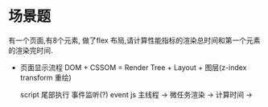 # 场景题
有一个页面,有8个元素, 做了flex 布局,请计算性能指标的渲染总时间和第一个元素的渲染完时间.

- 页面显示流程
  DOM + CSSOM = Render Tree + Layout + 图层(z-index transform 重绘)

  script 尾部执行 
  事件监听(?)
  event
  js 主线程 -> 微任务渲染 -> 计算时间 -> 
